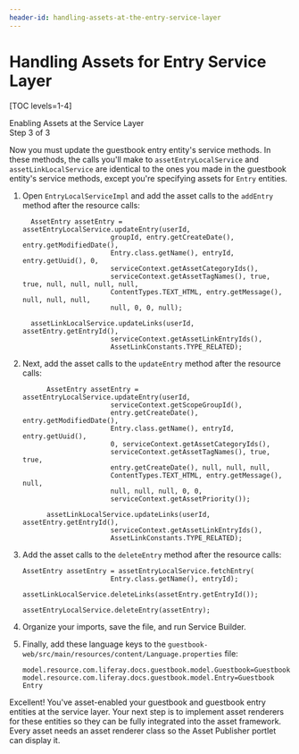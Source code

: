 ```yaml
---
header-id: handling-assets-at-the-entry-service-layer
---
```


# Handling Assets for Entry Service Layer

[TOC levels=1-4]

<div class="learn-path-step">
    <p>Enabling Assets at the Service Layer<br>Step 3 of 3</p>
</div>

Now you must update the guestbook entry entity's service methods. In these 
methods, the calls you'll make to `assetEntryLocalService` and 
`assetLinkLocalService` are identical to the ones you made in the guestbook
entity's service methods, except you're specifying assets for `Entry` entities. 

1.  Open `EntryLocalServiceImpl` and add the asset calls to the `addEntry` 
    method after the resource calls: 

          AssetEntry assetEntry = assetEntryLocalService.updateEntry(userId,
                              groupId, entry.getCreateDate(), entry.getModifiedDate(),
                              Entry.class.getName(), entryId, entry.getUuid(), 0,
                              serviceContext.getAssetCategoryIds(),
                              serviceContext.getAssetTagNames(), true, true, null, null, null, null,
                              ContentTypes.TEXT_HTML, entry.getMessage(), null, null, null,
                              null, 0, 0, null);

          assetLinkLocalService.updateLinks(userId, assetEntry.getEntryId(),
                              serviceContext.getAssetLinkEntryIds(),
                              AssetLinkConstants.TYPE_RELATED);

2.  Next, add the asset calls to the `updateEntry` method after the resource 
    calls: 

              AssetEntry assetEntry = assetEntryLocalService.updateEntry(userId,
                              serviceContext.getScopeGroupId(),
                              entry.getCreateDate(), entry.getModifiedDate(),
                              Entry.class.getName(), entryId, entry.getUuid(),
                              0, serviceContext.getAssetCategoryIds(),
                              serviceContext.getAssetTagNames(), true, true,
                              entry.getCreateDate(), null, null, null,
                              ContentTypes.TEXT_HTML, entry.getMessage(), null,
                              null, null, null, 0, 0,
                              serviceContext.getAssetPriority());

              assetLinkLocalService.updateLinks(userId, assetEntry.getEntryId(),
                              serviceContext.getAssetLinkEntryIds(),
                              AssetLinkConstants.TYPE_RELATED);

3.  Add the asset calls to the `deleteEntry` method after the resource calls: 

        AssetEntry assetEntry = assetEntryLocalService.fetchEntry(
                              Entry.class.getName(), entryId);

        assetLinkLocalService.deleteLinks(assetEntry.getEntryId());

        assetEntryLocalService.deleteEntry(assetEntry);

4.  Organize your imports, save the file, and run Service Builder. 

5.  Finally, add these language keys to the
    `guestbook-web/src/main/resources/content/Language.properties` file:

        model.resource.com.liferay.docs.guestbook.model.Guestbook=Guestbook
        model.resource.com.liferay.docs.guestbook.model.Entry=Guestbook Entry

Excellent! You've asset-enabled your guestbook and guestbook entry entities at
the service layer. Your next step is to implement asset renderers for these
entities so they can be fully integrated into the asset framework. Every asset
needs an asset renderer class so the Asset Publisher portlet can display it.
